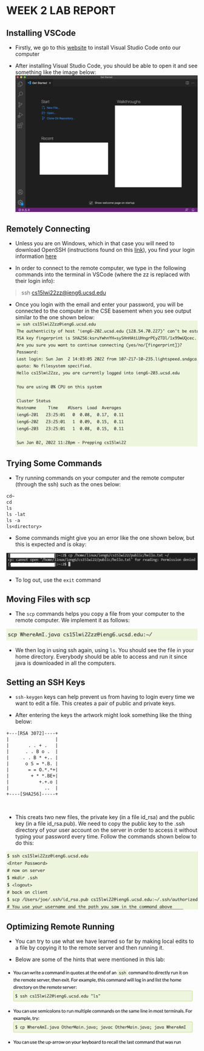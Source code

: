# **WEEK 2 LAB REPORT**

## Installing VSCode
* Firstly, we go to this [website](https://code.visualstudio.com/) to install Visual Studio Code onto our computer

* After installing Visual Studio Code, you should be able to open it and see something like the image below: ![Image](pic1.png)

## Remotely Connecting
* Unless you are on Windows, which in that case you will need to download OpenSSH (instructions found on this [link](https://docs.microsoft.com/en-us/windows-server/administration/openssh/openssh_install_firstuse)), you find your login information [here](https://sdacs.ucsd.edu/~icc/index.php)

* In order to connect to the remote computer, we type in the following commands into the terminal in VSCode (where the zz is replaced with their login info): 
> ssh cs15lwi22zz@ieng6.ucsd.edu

* Once you login with the email and enter your password, you will be connected to the computer in the CSE basement when you see output similar to the one shown below: ![Image](pic2.png)

## Trying Some Commands

* Try running commands on your computer and the remote computer (through the ssh) such as the ones below:
```
cd~
cd
ls
ls -lat
ls -a
ls<directory>
```

* Some commands might give you an error like the one shown below, but this is expected and is okay:

![Image](pic3.png)

* To log out, use the `exit` command

## Moving Files with scp

* The `scp` commands helps you copy a file from your computer to the remote computer. We implement it as follows: <br>

![Image](pic4.png)

* We then log in using ssh again, using `ls`. You should see the file in your home directory. Everybody should be able to access and run it since java is downloaded in all the computers.

## Setting an SSH Keys

* `ssh-keygen` keys can help prevent us from having to login every time we want to edit a file. This creates a pair of public and private keys.

* After entering the keys the artwork might look something like the thing below:
```
+---[RSA 3072]----+
|                 |
|       . . + .   |
|      . . B o .  |
|     . . B * +.. |
|      o S = *.B. |
|       = = O.*.*+|
|        + * *.BE+|
|           +.+.o |
|             ..  |
+----[SHA256]-----+
```
<br>

* This creats two new files, the private key (in a file id_rsa) and the public key (in a file id_rsa.pub). We need to copy the public key to the .ssh directory of your user account on the server in order to access it without typing your password every time. Follow the commands shown below to do this:

![Image](pic5.png)

## Optimizing Remote Running

* You can try to use what we have learned so far by making local edits to a file by copying it to the remote server and then running it.

* Below are some of the hints that were mentioned in this lab:

![Image](pic6.png)

